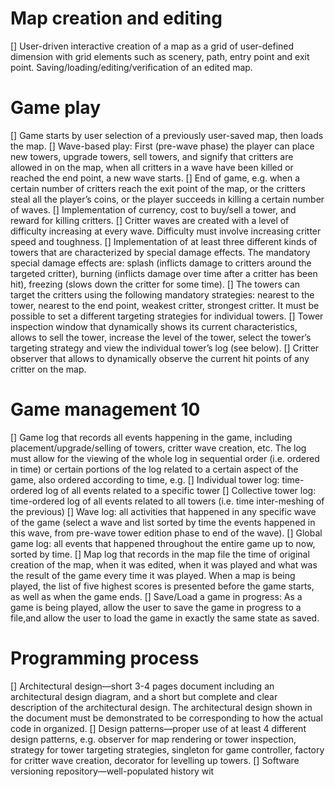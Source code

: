 # Map creation and editing
[]  User-driven interactive creation of a map as a grid of user-defined dimension with grid elements such as scenery, path, entry point and exit point. Saving/loading/editing/verification of an edited map.

# Game play
[] Game starts by user selection of a previously user-saved map, then loads the map. 
[] Wave-based play: First (pre-wave phase) the player can place new towers, upgrade towers, sell towers, and signify that critters are allowed in on the map, when all critters in a wave have been killed or reached the end point, a new wave starts.
[] End of game, e.g. when a certain number of critters reach the exit point of the map, or the critters steal all the player’s coins, or the player succeeds in killing a certain number of waves. 
[] Implementation of currency, cost to buy/sell a tower, and reward for killing critters.
[] Critter waves are created with a level of difficulty increasing at every wave. Difficulty must involve increasing critter speed and toughness.
[] Implementation of at least three different kinds of towers that are characterized by special damage effects. The mandatory special damage effects are: splash (inflicts damage to critters around the targeted critter), burning (inflicts damage over time after a critter has been hit), freezing (slows down the critter for some time).
[] The towers can target the critters using the following mandatory strategies: nearest to the tower, nearest to the end point, weakest critter, strongest critter. It must be possible to set a different targeting strategies for individual towers.
[] Tower inspection window that dynamically shows its current characteristics, allows to sell the tower, increase the level of the tower, select the tower’s targeting strategy and view the individual tower’s log (see below).
[] Critter observer that allows to dynamically observe the current hit points of any critter on the map.

# Game management 10
[] Game log that records all events happening in the game, including placement/upgrade/selling of towers, critter wave creation, etc. The log must allow for the viewing of the whole log in sequential order (i.e. ordered in time) or certain portions of the log related to a certain aspect of the game, also ordered according to time, e.g.
	[]  Individual tower log: time-ordered log of all events related to a specific tower
	[]  Collective tower log: time-ordered log of all events related to all towers (i.e. time inter-meshing of the previous)
	[]  Wave log: all activities that happened in any specific wave of the game (select a wave and list sorted by time the events happened in this wave, from pre-wave tower edition phase to end of the wave).
	[]  Global game log: all events that happened throughout the entire game up to now, sorted by time.
[] Map log that records in the map file the time of original creation of the map, when it was edited, when it was played and what was the result of the game every time it was played. When a map is being played, the list of five highest scores is presented before the game starts, as well as when the game ends.
[] Save/Load a game in progress: As a game is being played, allow the user to save the game in progress to a file,and allow the user to load the game in exactly the same state as saved.

# Programming process
[] Architectural design—short 3-4 pages document including an architectural design diagram, and a short but complete and clear description of the architectural design. The architectural design shown in the document must be demonstrated to be corresponding to how the actual code in organized.
[] Design patterns—proper use of at least 4 different design patterns, e.g. observer for map rendering or tower inspection, strategy for tower targeting strategies, singleton for game controller, factory for critter wave creation, decorator for levelling up towers.
[] Software versioning repository—well-populated history wit
